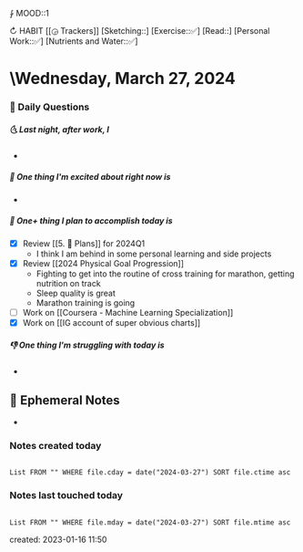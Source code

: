 ⨑ MOOD::1

↻ HABIT [[◶ Trackers]]
[Sketching::]
[Exercise::✅]
[Read::]
[Personal Work::✅]
[Nutrients and Water::✅]

# \Wednesday, March 27, 2024

### 📅 Daily Questions

##### 🌜 Last night, after work, I

-

##### 🙌 One thing I'm excited about right now is

-

##### 🚀 One+ thing I plan to accomplish today is

- [x] Review [[5. 🍕 Plans]] for 2024Q1
	- I think I am behind in some personal learning and side projects
- [x] Review [[2024 Physical Goal Progression]]
	- Fighting to get into the routine of cross training for marathon, getting nutrition on track
	- Sleep quality is great
	- Marathon training is going
- [ ] Work on [[Coursera - Machine Learning Specialization]]
- [x] Work on [[IG account of super obvious charts]]

##### 👎 One thing I'm struggling with today is

-

## 📝 Ephemeral Notes

- 

### Notes created today

```dataview

List FROM "" WHERE file.cday = date("2024-03-27") SORT file.ctime asc

```

### Notes last touched today

```dataview

List FROM "" WHERE file.mday = date("2024-03-27") SORT file.mtime asc

```

created: 2023-01-16 11:50
